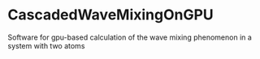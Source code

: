 # CascadedWaveMixingOnGPU
Software for gpu-based calculation of the wave mixing phenomenon in a system with two atoms
